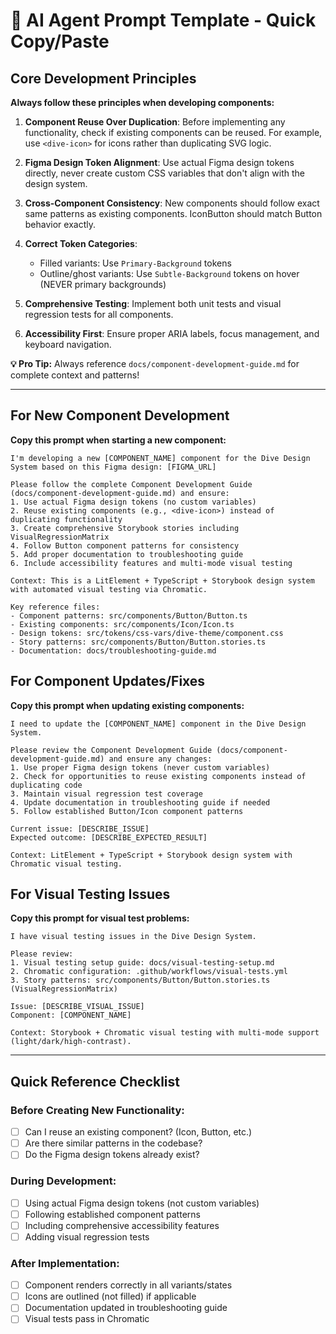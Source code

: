 # 🤖 AI Agent Prompt Template - Quick Copy/Paste

## Core Development Principles

**Always follow these principles when developing components:**

1. **Component Reuse Over Duplication**: Before implementing any functionality, check if existing components can be reused. For example, use `<dive-icon>` for icons rather than duplicating SVG logic.

2. **Figma Design Token Alignment**: Use actual Figma design tokens directly, never create custom CSS variables that don't align with the design system.

3. **Cross-Component Consistency**: New components should follow exact same patterns as existing components. IconButton should match Button behavior exactly.

4. **Correct Token Categories**: 
   - Filled variants: Use `Primary-Background` tokens
   - Outline/ghost variants: Use `Subtle-Background` tokens on hover (NEVER primary backgrounds)

5. **Comprehensive Testing**: Implement both unit tests and visual regression tests for all components.

6. **Accessibility First**: Ensure proper ARIA labels, focus management, and keyboard navigation.

**💡 Pro Tip:** Always reference `docs/component-development-guide.md` for complete context and patterns!

---

## **For New Component Development**

**Copy this prompt when starting a new component:**

```
I'm developing a new [COMPONENT_NAME] component for the Dive Design System based on this Figma design: [FIGMA_URL]

Please follow the complete Component Development Guide (docs/component-development-guide.md) and ensure:
1. Use actual Figma design tokens (no custom variables)
2. Reuse existing components (e.g., <dive-icon>) instead of duplicating functionality
3. Create comprehensive Storybook stories including VisualRegressionMatrix
4. Follow Button component patterns for consistency  
5. Add proper documentation to troubleshooting guide
6. Include accessibility features and multi-mode visual testing

Context: This is a LitElement + TypeScript + Storybook design system with automated visual testing via Chromatic.

Key reference files:
- Component patterns: src/components/Button/Button.ts
- Existing components: src/components/Icon/Icon.ts
- Design tokens: src/tokens/css-vars/dive-theme/component.css
- Story patterns: src/components/Button/Button.stories.ts
- Documentation: docs/troubleshooting-guide.md
```

## **For Component Updates/Fixes**

**Copy this prompt when updating existing components:**

```
I need to update the [COMPONENT_NAME] component in the Dive Design System.

Please review the Component Development Guide (docs/component-development-guide.md) and ensure any changes:
1. Use proper Figma design tokens (never custom variables)
2. Check for opportunities to reuse existing components instead of duplicating code
3. Maintain visual regression test coverage
4. Update documentation in troubleshooting guide if needed
5. Follow established Button/Icon component patterns

Current issue: [DESCRIBE_ISSUE]
Expected outcome: [DESCRIBE_EXPECTED_RESULT]

Context: LitElement + TypeScript + Storybook design system with Chromatic visual testing.
```

## **For Visual Testing Issues**

**Copy this prompt for visual test problems:**

```
I have visual testing issues in the Dive Design System.

Please review:
1. Visual testing setup guide: docs/visual-testing-setup.md
2. Chromatic configuration: .github/workflows/visual-tests.yml
3. Story patterns: src/components/Button/Button.stories.ts (VisualRegressionMatrix)

Issue: [DESCRIBE_VISUAL_ISSUE]
Component: [COMPONENT_NAME]

Context: Storybook + Chromatic visual testing with multi-mode support (light/dark/high-contrast).
```

---

## Quick Reference Checklist

### Before Creating New Functionality:
- [ ] Can I reuse an existing component? (Icon, Button, etc.)
- [ ] Are there similar patterns in the codebase?
- [ ] Do the Figma design tokens already exist?

### During Development:
- [ ] Using actual Figma design tokens (not custom variables)
- [ ] Following established component patterns
- [ ] Including comprehensive accessibility features
- [ ] Adding visual regression tests

### After Implementation:
- [ ] Component renders correctly in all variants/states
- [ ] Icons are outlined (not filled) if applicable
- [ ] Documentation updated in troubleshooting guide
- [ ] Visual tests pass in Chromatic 